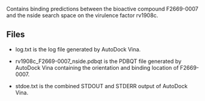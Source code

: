 Contains binding predictions between the bioactive compound F2669-0007 and the nside search space on the virulence factor rv1908c.

## Files

- log.txt is the log file generated by AutoDock Vina.

- rv1908c_F2669-0007_nside.pdbqt is the PDBQT file generated by AutoDock Vina containing the orientation and binding location of F2669-0007.

- stdoe.txt is the combined STDOUT and STDERR output of AutoDock Vina.

